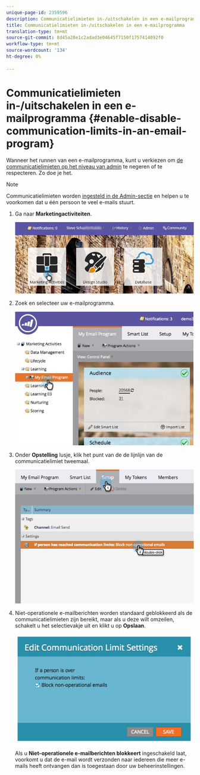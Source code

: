 ```yaml
---
unique-page-id: 2359596
description: Communicatielimieten in-/uitschakelen in een e-mailprogramma - Marketo Docs - Productdocumentatie
title: Communicatielimieten in-/uitschakelen in een e-mailprogramma
translation-type: tm+mt
source-git-commit: 8d45a28e1c2adad3e04645f7150f1757414092f0
workflow-type: tm+mt
source-wordcount: '134'
ht-degree: 0%

---
```



# Communicatielimieten in-/uitschakelen in een e-mailprogramma {#enable-disable-communication-limits-in-an-email-program}

Wanneer het runnen van een e-mailprogramma, kunt u verkiezen om [de communicatielimieten op het niveau van admin](/help/marketo/product-docs/administration/email-setup/enable-communication-limits.md) te negeren of te respecteren. Zo doe je het.

>[!NOTE]
>
>Communicatielimieten worden [ingesteld in de Admin-sectie](/help/marketo/product-docs/administration/email-setup/enable-communication-limits.md) en helpen u te voorkomen dat u één persoon te veel e-mails stuurt.

1. Ga naar **Marketingactiviteiten**.

   ![](assets/login-marketing-activities-3.png)

1. Zoek en selecteer uw e-mailprogramma.

   ![](assets/selectemailprogram-3.jpg)

1. Onder **Opstelling** lusje, klik het punt van de de lijnlijn van de communicatielimiet tweemaal.

   ![](assets/blockoperational.png)

1. Niet-operationele e-mailberichten worden standaard geblokkeerd als de communicatielimieten zijn bereikt, maar als u deze wilt omzeilen, schakelt u het selectievakje uit en klikt u op **Opslaan**.

   ![](assets/ifaperson.jpg)

   Als u **Niet-operationele e-mailberichten blokkeert** ingeschakeld laat, voorkomt u dat de e-mail wordt verzonden naar iedereen die meer e-mails heeft ontvangen dan is toegestaan door uw beheerinstellingen.
